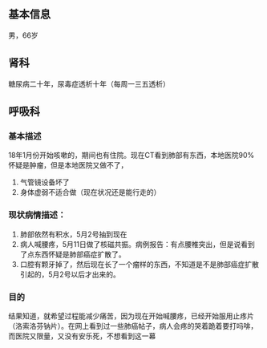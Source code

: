 ## 基本信息
男，66岁
## 肾科
糖尿病二十年，尿毒症透析十年（每周一三五透析）
## 呼吸科
### 基本描述
18年1月份开始咳嗽的，期间也有住院。现在CT看到肺部有东西，本地医院90%怀疑是肿瘤，但是本地医院又做不了，
1. 气管镜设备坏了
2. 身体虚弱不适合做（现在状况还是能行走的）
### 现状病情描述：
1. 肺部依然有积水，5月2号抽到现在
2. 病人喊腰疼，5月11日做了核磁共振。病例报告：有点腰椎突出，但是说看到了点东西怀疑是肺部癌症扩散了。
3. 口腔有颗牙掉了，然后现在长了一个瘤样的东西，不知道是不是肺部癌症扩散引起的，5月2号以后才出来的。

### 目的
结果知道，就希望过程能减少痛苦，因为现在开始喊腰疼，已经开始服用止疼片（洛索洛芬钠片）。在网上看到过一些肺癌帖子，病人会疼的哭着跪着要打吗啡，而医院又限量，又没有安乐死，不想看到这一幕